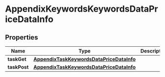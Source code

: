

# AppendixKeywordsKeywordsDataPriceDataInfo


## Properties

| Name | Type | Description | Notes |
|------------ | ------------- | ------------- | -------------|
|**taskGet** | [**AppendixTaskKeywordsDataPriceDataInfo**](AppendixTaskKeywordsDataPriceDataInfo.md) |  |  [optional] |
|**taskPost** | [**AppendixTaskKeywordsDataPriceDataInfo**](AppendixTaskKeywordsDataPriceDataInfo.md) |  |  [optional] |




